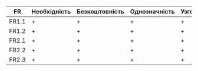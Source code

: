 
| FR    | Необхідність | Безкоштовність | Однозначність | Узгодженість | Завершеність | Атомарність | Здійсненність | Відстежуваність | Перевіряємість |
|-------|--------------|----------------|---------------|--------------|-------------|-------------|--------------|-----------------|----------------|
| FR1.1 |      +       |       +        |       +       |      +       |      +      |      +      |      +       |       +         |      +          |
| FR1.2 |      +       |       +        |       +       |      +       |      +      |      +      |      +       |       +         |      +            |
| FR2.1 |      +       |       +        |       +       |      +       |      +      |      +      |      +       |       +         |         +       |
| FR2.2 |      +       |       +        |       +       |      +       |      +      |      +      |      +       |       +         |       +         |
| FR2.3 |      +       |       +        |       +       |      +       |      +      |      +      |      +       |       +         |       +         |

